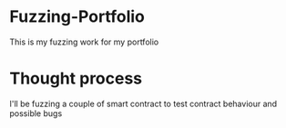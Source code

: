 # Fuzzing-Portfolio
This is my fuzzing work for my portfolio

# Thought process
I'll be fuzzing a couple of smart contract to test contract behaviour and possible bugs
